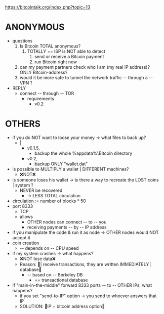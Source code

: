 https://bitcointalk.org/index.php?topic=13

# ANONYMOUS
* questions
  1. Is Bitcoin TOTAL anonymous? 
     1. TOTALLY == ISP is NOT able to detect
        1. send or receive a Bitcoin payment
        2. run Bitcoin right now
  2. can my payment partners check who I am (my real IP address)? ONLY Bitcoin-address?
  3. would it be more safe to tunnel the network traffic -- through a -- VPN ?
* REPLY
  * connect -- through -- TOR
    * requirements
      * v0.2

# OTHERS
* if you do NOT want to loose your money -> what files to back up?
  * | 
    * v0.1.5,
      * backup the whole %appdata%\Bitcoin directory
    * v0.2,
      * backup ONLY "wallet.dat"
* is possible to MULTIPLY a wallet | DIFFERENT machines?
  * ❌NOT❌
* is someone loses his wallet -> is there a way to recreate the LOST coins | system ?
  * NEVER be recovered
    * -> LESS TOTAL circulation
* circulation := number of blocks * 50  
* port 8333
  * TCP 
  * allows
    * OTHER nodes can connect -- to -- you
    * receiving payments -- by -- IP address
* if you manipulate the code & run it as node -> OTHER nodes would NOT accept it
* coin creation
  * -- depends on -- CPU speed
* if my system crashes -> what happens?
  * ❌NOT lose data❌
  * Reason: 🧠| receive transactions, they are written IMMEDIATELY | database🧠
    * -- based on -- Berkeley DB
      * ==  transactional database
* if "main-in-the-middle" forward 8333 ports -- to -- OTHER IPs, what happens?
  * if you set "send-to-IP" option -> you send to whoever answers that IP
  * SOLUTION: 👀IP + bitcoin address option👀

